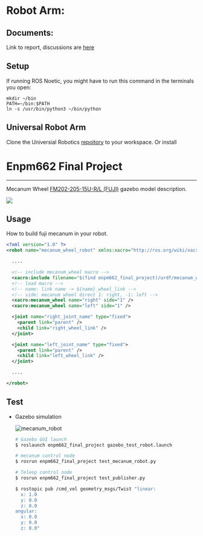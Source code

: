 # Robot Arm:

## Documents:
Link to report, discussions are [here](https://drive.google.com/drive/folders/1Rp32GsWSPNQBrzzu0iJeZsF_Ti1MLDRo?usp=sharing)

## Setup
If running ROS Noetic, you might have to run this command in the terminals you open:
```
mkdir ~/bin
PATH=~/bin:$PATH
ln -s /usr/bin/python3 ~/bin/python
```

## Universal Robot Arm
Clone the Universial Robotics [repoitory](https://github.com/ros-industrial/universal_robot) to your workspace. Or install 

# Enpm662 Final Project
---

Mecanum Wheel [FM202-205-15U-R/L (FUJI)](http://www.fuji-bearing.com/japanese/products/conveyor/conveyor0408.html)
gazebo model description.

![](https://user-images.githubusercontent.com/26181834/129763254-aa74e592-cdbe-4859-87d8-fd93592cd40e.png)

## Usage

How to build fuji mecanum in your robot.

```xml
<?xml version="1.0" ?>
<robot name="mecanum_wheel_robot" xmlns:xacro="http://ros.org/wiki/xacro">

  ....

  <!-- include mecanum_wheel macro -->
  <xacro:include filename="$(find enpm662_final_project)/urdf/mecanum_wheel_macro.xacro" />
  <!-- load macro -->
  <!-- name: link name -> ${name}_wheel_link -->
  <!-- side: mecanum wheel direct 1: right, -1: left -->
  <xacro:mecanum_wheel name="right" side="1" />
  <xacro:mecanum_wheel name="left" side="1" />

  <joint name="right_joint_name" type="fixed">    
    <parent link="parent" />
    <child link="right_wheel_link" />
  </joint>

  <joint name="left_joint_name" type="fixed">    
    <parent link="parent" />
    <child link="left_wheel_link" />
  </joint>

  ....

</robot>
```

## Test

- Gazebo simulation

  ![mecanum_robot](https://user-images.githubusercontent.com/26181834/129851426-2e3568eb-f340-41ce-9c6a-84ec9c883126.gif)

  ```bash
  # Gazebo GUI launch
  $ roslaunch enpm662_final_project gazebo_test_robot.launch
  ```

  ```bash
  # mecanum control node
  $ rosrun enpm662_final_project test_mecanum_robot.py
  ```

  ```bash
  # Teleop control node
  $ rosrun enpm662_final_project test_publisher.py
  ```

  ```bash
  $ rostopic pub /cmd_vel geometry_msgs/Twist "linear:
    x: 1.0
    y: 0.0
    z: 0.0
  angular:
    x: 0.0
    y: 0.0
    z: 0.0" 
  ```

